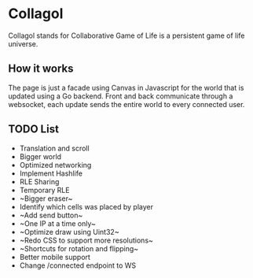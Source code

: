 # Collagol

Collagol stands for Collaborative Game of Life is a persistent game of life universe.  

## How it works

The page is just a facade using Canvas in Javascript for the world that is updated using a Go backend.
Front and back communicate through a websocket, each update sends the entire world to every connected user. 

## TODO List

 * Translation and scroll
 * Bigger world
 * Optimized networking
 * Implement Hashlife
 * RLE Sharing
 * Temporary RLE
 * ~Bigger eraser~
 * Identify which cells was placed by player
 * ~Add send button~
 * ~One IP at a time only~
 * ~Optimize draw using Uint32~
 * ~Redo CSS to support more resolutions~
 * ~Shortcuts for rotation and flipping~
 * Better mobile support 
 * Change /connected endpoint to WS
 
